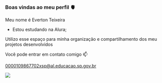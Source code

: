 ### Boas vindas ao meu perfil 🫀

Meu nome é Everton Teixeira

- Estou estudando na Alura;

Utilizo esse espaço para minha organização e compartilhamento dos meu projetos desenvolvidos

Você pode entrar em contato comigo 📫

0000109867702xsp@al.educacao.sp.gov.br

![](https://media.giphy.com/media/v1.Y2lkPTc5MGI3NjExYjJjcGc0MzRraDc2Mmp3anJkeWp5YTd1ejIwYnNuZDNvaXI5eXp0NyZlcD12MV9naWZzX3NlYXJjaCZjdD1n/1zJEz2pvqumDlG2Twh/giphy.gif)
